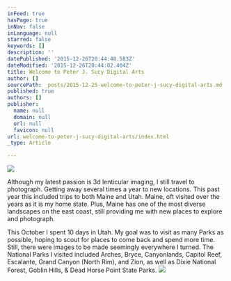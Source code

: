 ```yaml
---
inFeed: true
hasPage: true
inNav: false
inLanguage: null
starred: false
keywords: []
description: ''
datePublished: '2015-12-26T20:44:48.583Z'
dateModified: '2015-12-26T20:44:02.404Z'
title: Welcome to Peter J. Sucy Digital Arts
author: []
sourcePath: _posts/2015-12-25-welcome-to-peter-j-sucy-digital-arts.md
published: true
authors: []
publisher:
  name: null
  domain: null
  url: null
  favicon: null
url: welcome-to-peter-j-sucy-digital-arts/index.html
_type: Article

---
```

![](https://the-grid-user-content.s3-us-west-2.amazonaws.com/c0ac514e-8a64-4d38-a5c5-64d055c7d77d.jpg)

Although my latest passion is 3d lenticular imaging, I still travel to photograph. Getting away several times a year to new locations. This past year this included trips to both Maine and Utah. Maine, oft visited over the years as it is my home state. Plus, Maine has one of the most diverse landscapes on the east coast, still providing me with new places to explore and photograph.  

This October I spent 10 days in Utah. My goal was to visit as many Parks as possible, hoping to scout for places to come back and spend more time. Still, there were images to be made seemingly everywhere I turned. The National Parks I visited included Arches, Bryce, Canyonlands, Capitol Reef, Escalante,  Grand Canyon (North Rim), and Zion, as well as Dixie National Forest, Goblin Hills, & Dead Horse Point State Parks.
![](https://the-grid-user-content.s3-us-west-2.amazonaws.com/1be30954-4e21-40d6-a622-bcd0a4e980d9.jpg)